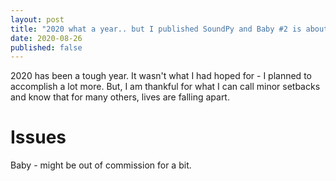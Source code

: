 ```yaml
---
layout: post
title: "2020 what a year.. but I published SoundPy and Baby #2 is about to arrive!"
date: 2020-08-26
published: false
--- 
```


2020 has been a tough year. It wasn't what I had hoped for - I planned to accomplish a lot more. But, I am thankful for what I can call minor setbacks and know that for many others, lives are falling apart. 

# Issues

Baby - might be out of commission for a bit.




